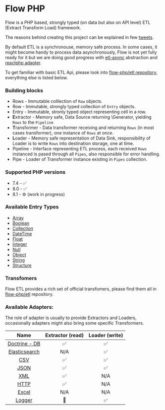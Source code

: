 # Flow PHP 

Flow is a PHP based, strongly typed (on data but also on API level) ETL (Extract Transform Load) framework. 

The reasons behind creating this project can be explained in few [tweets](https://twitter.com/norbert_tech/status/1484863793280786439?s=21). 

By default ETL is a synchronouse, memory safe process. 
In some cases, it might become handy to process data asynchronously, Flow is not yet fully ready for it but we are doing good progress with [etl-async](https://github.com/flow-php/etl-async) abstraction and [reactphp adapter](https://github.com/flow-php/etl-async-adapter-reactphp).

To get familiar with basic ETL Api, please look into [flow-php/etl repository](https://github.com/flow-php/etl), everything else is listed below. 

### Building blocks

* Rows - Immutable colllection of `Row` objects. 
* Row - Immutable, strongly typed collection of `Entry` objects. 
* Entry - Immutable, stronly typed object representing cell in a row. 
* **E**xtractor - Memory safe, Data Source returning \Generator, yielding `Rows` to the `Pipeline`
* **T**ransformer - Data transformer receiving and returning `Rows` (in most cases transformer), one instance of `Rows` at once.  
* **L**oader - Memory safe representation of Data Sink, responsibility of Loader is to write `Rows` into destination storage, one at time. 
* Pipeline - Interface representing ETL process, each received `Rows` instanced is pased through all `Pipes`, also responsible for error handling. 
* Pipe - Loader of Transformer instance existing in `Pipes` collection.  

### Supported PHP versions

* 7.4 - ✅
* 8.0 - ✅
* 8.1 - ⚙ (work in progress)

### Available Entry Types

* [Array](https://github.com/flow-php/etl/blob/1.x/src/Flow/ETL/Row/Entry/ArrayEntry.phpp)
* [Boolean](https://github.com/flow-php/etl/blob/1.x/src/Flow/ETL/Row/Entry/BooleanEntry.php)
* [Collection](https://github.com/flow-php/etl/blob/1.x/src/Flow/ETL/Row/Entry/CollectionEntry.php)
* [DateTime](https://github.com/flow-php/etl/blob/1.x/src/Flow/ETL/Row/Entry//DateTimeEntry.php)
* [Float](https://github.com/flow-php/etl/blob/1.x/src/Flow/ETL/Row/Entry/FloatEntry.php)
* [Integer](https://github.com/flow-php/etl/blob/1.x/src/Flow/ETL/Row/Entry/IntegerEntry.php)
* [Null](https://github.com/flow-php/etl/blob/1.x/src/Flow/ETL/Row/Entry/NullEntry.php)
* [Object](https://github.com/flow-php/etl/blob/1.x/src/Flow/ETL/Row/Entry/ObjectEntry.php)
* [String](https://github.com/flow-php/etl/blob/1.x/src/Flow/ETL/Row/Entry/StringEntry.php)
* [Structure](https://github.com/flow-php/etl/blob/1.x/src/Flow/ETL/Row/Entry/StructureEntry.php)

### Transfomers

Flow ETL provides a rich set of official transfomers, please find them all in [flow-php/etl](https://github.com/flow-php/etl/#transformers) 
repository.

### Available Adapters: 

The role of adapter is usually to provide Extractors and Loaders, occasionally adapters might also bring some specific Transformers.

<table style="text-align:center">
<thead>
  <tr>
    <th>Name</th>
    <th>Extractor (read)</th>
    <th>Loader (write)</th>
  </tr>
</thead>
<tbody>
  <tr>
      <td><a href="https://github.com/flow-php/etl-adapter-doctrine">Doctrine - DB</a></td>
      <td>✅</td>
      <td>✅</td>
  </tr>
  <tr>
      <td><a href="https://github.com/flow-php/etl-adapter-elasticsearch">Elasticsearch</a></td>
      <td>N/A</td>
      <td>✅</td>
  </tr>
  <tr>
      <td><a href="https://github.com/flow-php/etl-adapter-csv">CSV</a></td>
      <td>✅</td>
      <td>✅</td>
  </tr>
  <tr>
      <td><a href="https://github.com/flow-php/etl-adapter-json">JSON</a></td>
      <td>✅</td>
      <td>✅</td>
  </tr>
  <tr>
      <td><a href="https://github.com/flow-php/etl-adapter-xml">XML</a></td>
      <td>✅</td>
      <td>N/A</td>
  </tr>
  <tr>
      <td><a href="https://github.com/flow-php/etl-adapter-http">HTTP</a></td>
      <td>✅</td>
      <td>N/A</td>
  </tr>
  <tr>
      <td><a href="#">Excel</a></td>
      <td>N/A</td>
      <td>N/A</td>
  </tr>
  <tr>
      <td><a href="https://github.com/flow-php/etl-adapter-logger">Logger</a></td>
      <td>🚫</td>
      <td>✅</td>
  </tr>
</tbody>
</table>

